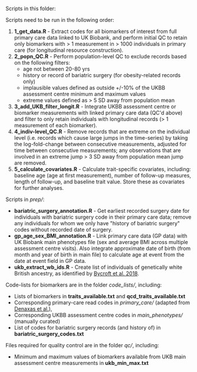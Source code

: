 Scripts in this folder:

Scripts need to be run in the following order:

1. **1_get_data.R** - Extract codes for all biomarkers of interest from full primary care data linked to UK Biobank, and perform initial QC to retain only biomarkers with > 1 measurement in > 1000 individuals in primary care (for longitudinal resource construction). 
2. **2_popn_QC.R** - Perform population-level QC to exclude records based on the following filters:
	- age not between 20-80 yrs
	- history or record of bariatric surgery (for obesity-related records only)
	- implausible values defined as outside +/-10% of the UKBB assessment centre minimum and maximum values
	- extreme values defined as > 5 SD away from population mean
3. **3_add_UKB_filter_longit.R** - Integrate UKBB assessment centre or biomarker measurements with linked primary care data (QC'd above) and filter to only retain individuals with longitudinal records (> 1 measurement of each biomarker).
4. **4_indiv-level_QC.R** - Remove records that are extreme on the individual level (i.e. records which cause large jumps in the time-series) by taking the log-fold-change between consecutive measurements, adjusted for time between consecutive measurements; any observations that are involved in an extreme jump > 3 SD away from population mean jump are removed.
5. **5_calculate_covariates.R** - Calculate trait-specific covariates, including: baseline age (age at first measurement), number of follow-up measures, length of follow-up, and baseline trait value. Store these as covariates for further analyses.

Scripts in *prep/*:

- **bariatric_surgery_annotation.R** - Get earliest recorded surgery date for individuals with bariatric surgery code in their primary care data; remove any individuals for whom we only have "history of bariatric surgery" codes without recorded date of surgery.
- **gp_age_sex_BMI_annotation.R** - Link primary care data (GP data) with UK Biobank main phenotypes file (sex and average BMI across multiple assessment centre visits). Also integrate approximate date of birth (from month and year of birth in main file) to calculate age at event from the date at event field in GP data.
- **ukb_extract_wb_ids.R** - Create list of individuals of genetically white British ancestry, as identified by [Bycroft et al. 2018](https://doi.org/10.1038/s41586-018-0579-z).


Code-lists for biomarkers are in the folder *code_lists/*, including:

- Lists of biomarkers in **traits_available.txt** and **qcd_traits_available.txt**
- Corresponding primary-care read codes in *primary_care/* (adapted from [Denaxas et al.](https://github.com/spiros/ukb-biomarker-phenotypes)),
- Corresponding UKBB assessment centre codes in *main_phenotypes/* (manually curated)
- List of codes for bariatric surgery records (and history of) in **bariatric_surgery_codes.txt**

Files required for quality control are in the folder *qc/*, including:
- Minimum and maximum values of biomarkers available from UKB main assessment centre measurements in **ukb_min_max.txt**
